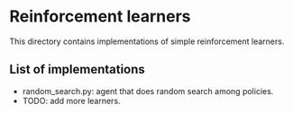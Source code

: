 # Reinforcement learners
This directory contains implementations of simple reinforcement learners.

## List of implementations
- random_search.py: agent that does random search among policies.
- TODO: add more learners.
